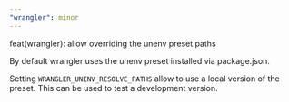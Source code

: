 ```yaml
---
"wrangler": minor
---
```


feat(wrangler): allow overriding the unenv preset paths

By default wrangler uses the unenv preset installed via package.json.

Setting `WRANGLER_UNENV_RESOLVE_PATHS` allow to use a local version of the preset.
This can be used to test a development version.
